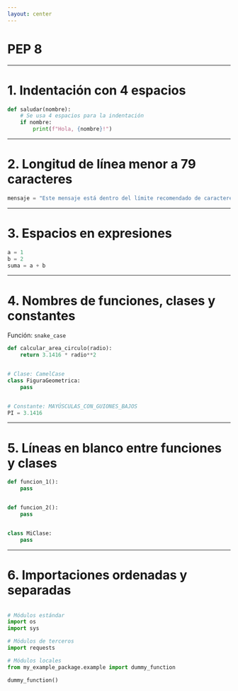 ```yaml
---
layout: center
---
```


# PEP 8


---


# 1. Indentación con 4 espacios

```python
def saludar(nombre):
    # Se usa 4 espacios para la indentación
    if nombre:
        print(f"Hola, {nombre}!")
```

---

# 2. Longitud de línea menor a 79 caracteres

```python
mensaje = "Este mensaje está dentro del límite recomendado de caracteres."
```

---

# 3. Espacios en expresiones

```python
a = 1
b = 2
suma = a + b
```

---

# 4. Nombres de funciones, clases y constantes


Función: `snake_case`

```python
def calcular_area_circulo(radio):
    return 3.1416 * radio**2


# Clase: CamelCase
class FiguraGeometrica:
    pass


# Constante: MAYÚSCULAS_CON_GUIONES_BAJOS
PI = 3.1416
```

---


# 5. Líneas en blanco entre funciones y clases

```python
def funcion_1():
    pass


def funcion_2():
    pass


class MiClase:
    pass
```

---

# 6. Importaciones ordenadas y separadas

```python

# Módulos estándar
import os
import sys

# Módulos de terceros
import requests

# Módulos locales
from my_example_package.example import dummy_function

dummy_function()
```
